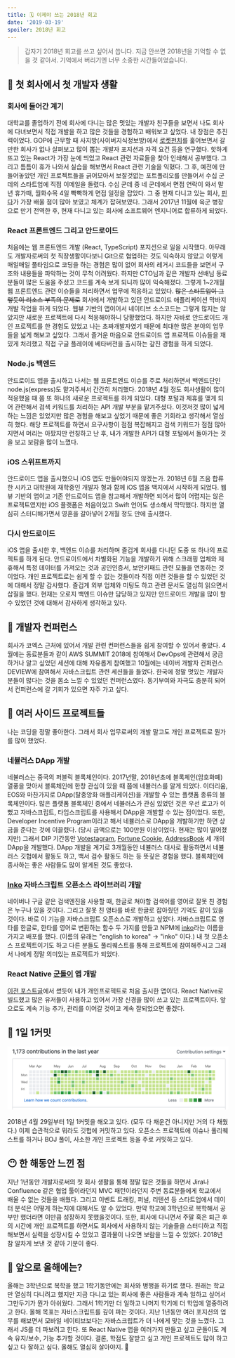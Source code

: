 ```yaml
---
title: 🗓 이제야 쓰는 2018년 회고
date: '2019-03-19'
spoiler: 2018년 회고
---
```


> 갑자기 2018년 회고를 쓰고 싶어서 씁니다. 지금 안쓰면 2018년을 기억할 수 없을 것 같아서. 기억에서 버리기엔 너무 소중한 시간들이었습니다.

## 🎡 첫 회사에서 첫 개발자 생활

### 회사에 들어간 계기

대학교를 졸업하기 전에 회사에 다니는 많은 멋있는 개발자 친구들을 보면서 나도 회사에 다녀보면서 직접 개발을 하고 많은 것들을 경험하고 배워보고 싶었다. 내 장점은 추진력이었다. GOP에 근무할 때 사지방(사이버지식정보방)에서 [로켓펀치](https://www.rocketpunch.com/)를 훑어보면서 갈만한 회사가 없나 살펴보고 많이 뽑는 개발자 포지션과 자격 요건 등을 연구했다. 핫하게 뜨고 있는 React가 가장 눈에 띄었고 React 관련 자료들을 찾아 인쇄해서 공부했다. 그리고 틈틈이 휴가 나와서 실습을 해보면서 React 관련 기술을 익혔다. 그 후, 예전에 만들어놓았던 개인 프로젝트들을 긁어모아서 보잘것없는 포트폴리오를 만들어서 수십 군데의 스타트업에 직접 이메일을 돌렸다. 수십 군데 중 네 군데에서 면접 연락이 와서 말년 휴가때, 월화수목 4일 빡빡하게 면접 일정을 잡았다. 그 중 현재 다니고 있는 회사, [핀다](https://www.finda.co.kr)가 가장 배울 점이 많아 보였고 체계가 잡혀보였다. 그래서 2017년 11월에 육군 병장으로 만기 전역한 후, 현재 다니고 있는 회사에 소프트웨어 엔지니어로 합류하게 되었다.

### React 프론트엔드 그리고 안드로이드

처음에는 웹 프론트엔드 개발 (React, TypeScript) 포지션으로 일을 시작했다. 아무래도 개발자로써의 첫 직장생활이다보니 Git으로 협업하는 것도 익숙하지 않았고 이렇게 매일매일 풀타임으로 코딩을 하는 경험은 많이 없어 회사의 레거시 코드들을 보면서 구조와 내용들을 파악하는 것이 무척 어려웠다. 하지만 CTO님과 같은 개발자 선배님 동료분들이 많은 도움을 주셨고 코드를 계속 보게 되니까 많이 익숙해졌다. 그렇게 1~2개월 웹 프론트엔드 관련 이슈들을 처리하면서 업무에 적응하고 있었다. ~~많은 스타트업이 그렇듯이 리소스 부족의 문제로~~ 회사에서 개발하고 있던 안드로이드 애플리케이션 막바지 개발 작업을 하게 되었다. 웹뷰 기반의 앱이어서 네이티브 소스코드는 그렇게 많지는 않았지만 새로운 프로젝트에 다시 적응해야하니 당황했었다. 하지만 자바로 안드로이드 개인 프로젝트를 한 경험도 있었고 나는 초짜개발자였기 때문에 최대한 많은 분야의 업무들을 넓게 해보고 싶었다. 그래서 즐거운 마음으로 안드로이드 앱 프로젝트 이슈들을 재밌게 처리했고 직접 구글 플레이에 베타버전을 출시하는 갚진 경험을 하게 되었다. 

### Node.js 백엔드

안드로이드 앱을 출시하고 나서는 웹 프론트엔드 이슈를 주로 처리하면서 백엔드단인 node.js(express)도 맡겨주셔서 간간히 처리했다. 2018년 4월 정도 회사생활이 많이 적응했을 때 쯤 또 하나의 새로운 프로젝트를 하게 되었다. 대형 포털과 제휴를 맺게 되어 관련해서 검색 키워드를 처리하는 API 개발 부분을 맡겨주셨다. 이것저것 많이 넓게 하는 느낌은 있었지만 많은 경험을 해보고 싶었기 때문에 좋은 기회라고 생각해서 열심히 했다. 해당 프로젝트를 하면서 요구사항이 점점 복잡해지고 검색 키워드가 점점 많아지면서 머리는 아팠지만 런칭하고 난 후, 내가 개발한 API가 대형 포털에서 돌아가는 것을 보고 보람을 많이 느꼈다.

### iOS 스위프트까지

안드로이드 앱을 출시했으니 iOS 앱도 만들어야되지 않겠는가. 2018년 6월 즈음 합류한 시카고 대학원에 재학중인 개발자 형과 함께 iOS 앱을 백지에서 시작하게 되었다. 웹뷰 기반의 앱이고 기존 안드로이드 앱을 참고해서 개발하면 되어서 많이 어렵지는 않은 프로젝트였지만 iOS 플랫폼은 처음이었고 Swift 언어도 생소해서 막막했다. 하지만 열심히 스터디해가면서 영혼을 갈아넣어 2개월 정도 만에 출시했다.

### 다시 안드로이드

iOS 앱을 출시한 후, 백엔드 이슈를 처리하며 즐겁게 회사를 다니던 도중 또 하나의 프로젝트를 하게 된다. 안드로이드에서 차별화된 기능을 개발하기 위해 스크래핑 업체와 제휴해서 특정 데이터를 가져오는 것과 공인인증서, 보안키패드 관련 모듈을 연동하는 것이었다. 개인 프로젝트로는 쉽게 할 수 없는 것들이라 직접 이런 것들을 할 수 있었던 것에 대해서 정말 감사했다. 즐겁게 외부 업체와 미팅도 하고 관련 문서도 열심히 읽으면서 삽질을 했다. 현재는 오로지 백엔드 이슈만 담당하고 있지만 안드로이드 개발을 많이 할 수 있었던 것에 대해서 감사하게 생각하고 있다.

## 👑 개발자 컨퍼런스

회사가 코엑스 근처에 있어서 개발 관련 컨퍼런스들을 쉽게 참여할 수 있어서 좋았다. 4월에는 동료분들과 같이 AWS SUMMIT 2018에 참여해서 DevOps에 관련해서 궁금하거나 알고 싶었던 세션에 대해 자유롭게 참여했고 10월에는 네이버 개발자 컨퍼런스 DEVIEW에 참여해서 자바스크립트 관련 세션들을 들었다. 한국에 정말 멋있는 개발자분들이 많다는 것을 몸소 느낄 수 있었던 컨퍼런스였다. 동기부여와 자극도 충분히 되어서 컨퍼런스에 갈 기회가 있으면 자주 가고 싶다.

## 🦁 여러 사이드 프로젝트들

나는 코딩을 정말 좋아한다. 그래서 회사 업무로써의 개발 말고도 개인 프로젝트로 뭔가를 많이 했었다. 

### 네뷸러스 DApp 개발

네뷸러스는 중국의 퍼블릭 블록체인이다. 2017년말, 2018년초에 블록체인(암호화폐) 열풍을 맞아서 블록체인에 한창 관심이 있을 때 쯤에 네뷸러스를 알게 되었다. 이더리움, EOS와 마찬가지로 DApp(탈중앙화 애플리케이션)을 개발할 수 있는 플랫폼 종류의 블록체인이다. 많은 플랫폼 블록체인 중에서 네뷸러스가 관심 있었던 것은 우선 로고가 이뻤고 자바스크립트, 타입스크립트를 사용해서 DApp을 개발할 수 있는 점이었다. 또한, Developer Incentive Program이라고 해서 네뷸러스로 DApp을 개발하기만 하면 상금을 준다는 것에 이끌렸다. (당시 금액으로는 100만원 이상이었다. 현재는 많이 떨어졌지만) 그래서 DIP 기간동안 [Votestagram](http://github.com/738/nebulas-voting), [Fortune Cookie](https://github.com/738/nebulas-fortunecookie), [AddressBook](https://github.com/738/nebulas-addressbook) 세 개의 DApp을 개발했다. DApp 개발을 계기로 3개월동안 네뷸러스 대사로 활동하면서 네뷸러스 깃헙에서 활동도 하고, 백서 검수 활동도 하는 등 뜻깊은 경험을 했다. 블록체인에 종사하는 좋은 사람들도 많이 알게된 것도 좋았다.

### [Inko](https://inko.js.org) 자바스크립트 오픈소스 라이브러리 개발

네이버나 구글 같은 검색엔진을 사용할 때, 한글로 쳐야할 검색어를 영어로 잘못 친 경험은 누구나 있을 것이다. 그리고 잘못 친 영타를 바로 한글로 잡아줬던 기억도 같이 있을 것이다. 바로 이 기능을 자바스크립트 오픈소스로 개발하고 싶었다. 자바스크립트로 영타를 한글로, 한타를 영어로 변환하는 함수 두 가지를 만들고 NPM에 [inko](https://npmjs.com/package/inko)라는 이름을 가지고 배포를 했다. (이름의 유래는 "english to korea" -> "inko" 이다.) 내 첫 오픈소스 프로젝트이기도 하고 다른 분들도 풀리퀘스트를 통해 프로젝트에 참여해주시고 그래서 나에게 정말 의미있는 프로젝트가 되었다.

### React Native [군돌이](http://onelink.to/goondori) 앱 개발

[이전 포스트글](https://blog.holy.kiwi/js/190127/)에서 썼듯이 내가 개인프로젝트로 처음 출시한 앱이다. React Native로 빌드했고 많은 유저들이 사용하고 있어서 가장 신경을 많이 쓰고 있는 프로젝트이다. 앞으로도 계속 기능 추가, 관리를 이어갈 것이고 계속 잘되었으면 좋겠다.

## 🐙 1일 1커밋

![190319_github](./190319_github.png)

2018년 4월 29일부터 1일 1커밋을 해오고 있다. (모두 다 채운건 아니지만 거의 다 채웠다.) 이제 습관적으로 뭐라도 깃헙에 커밋하고 있다. 오픈소스 프로젝트에 이슈나 풀리퀘스트를 하거나 BOJ 풀이, 사소한 개인 프로젝트 등을 주로 커밋하고 있다.

## 😶 한 해동안 느낀 점

지난 1년동안 개발자로써의 첫 회사 생활을 통해 정말 많은 것들을 하면서 Jira나 Confluence 같은 협업 툴이라던지 MVC 패턴이라던지 주변 동료분들에게 학교에서 배울 수 없는 것들을 배웠다. 그리고 이벤트 트래킹, 퍼널, 리텐션 등 스타트업에서 데이터 분석은 어떻게 하는지에 대해서도 알 수 있었다. 만약 학교에 3학년으로 복학해서 공부만 했더라면 이만큼 성장하지 못했을것이다. 또한, 회사에 다니면서 주말 혹은 퇴근 후의 시간에 개인 프로젝트를 하면서도 회사에서 사용하지 않는 기술들을 스터디하고 직접 해보면서 실력을 성장시킬 수 있었고 결과물이 나오면 보람을 느낄 수 있었다. 2018년 참 알차게 보낸 것 같아 기분이 좋다.

## 🛫 앞으로 올해에는?

올해는 3학년으로 복학을 했고 1학기동안에는 회사와 병행을 하기로 했다. 원래는 학교만 열심히 다니려고 했지만 지금 다니고 있는 회사에 좋은 사람들과 계속 일하고 싶어서 그만두기가 뭔가 아쉬웠다. 그래서 1학기만 더 일하고 나머지 학기에 더 학업에 열중하려고 한다. 올해 목표는 자바스크립트를 깊이 파는 것이다. 지난 1년동안 여러 포지션의 업무를 해보면서 모바일 네이티브보다는 자바스크립트가 더 나에게 맞는 것을 느꼈다. 그래서 JS를 더 파보려고 한다. 또 React Native 앱을 여러가지 만들고 싶고 군돌이도 계속 유지/보수, 기능 추가할 것이다. 결론, 학점도 잘받고 싶고 개인 프로젝트도 많이 하고 싶고 다 잘하고 싶다. 올해도 열심히 살아야지. 🥝
